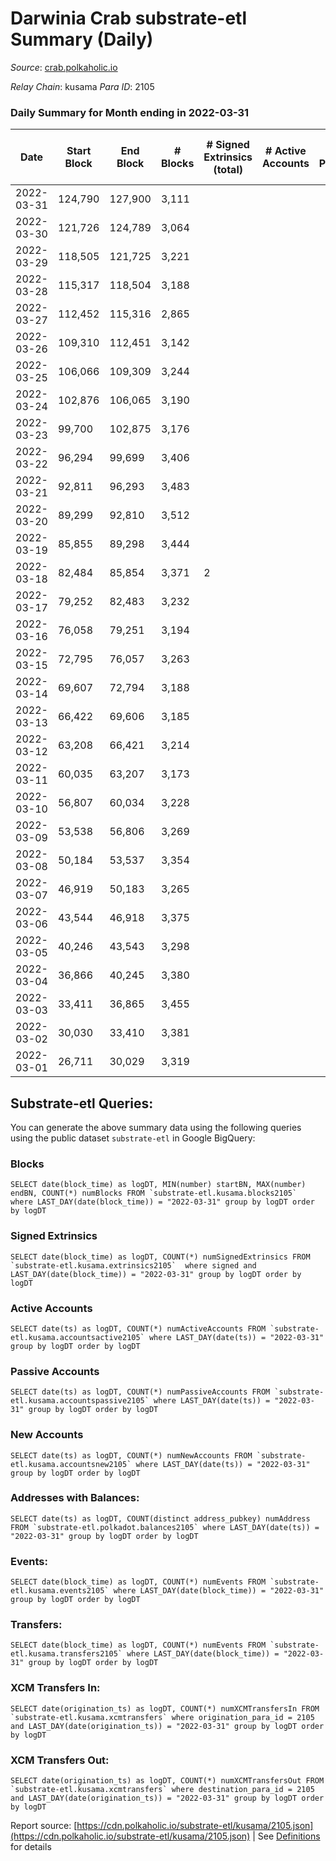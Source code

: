# Darwinia Crab substrate-etl Summary (Daily)

_Source_: [crab.polkaholic.io](https://crab.polkaholic.io)

*Relay Chain*: kusama
*Para ID*: 2105



### Daily Summary for Month ending in 2022-03-31


| Date | Start Block | End Block | # Blocks | # Signed Extrinsics (total) | # Active Accounts | # Passive | # New | # Addresses with Balances | # Events | # Transfers | # XCM Transfers In | # XCM Transfers Out | Issues | 
| ---- | ----------- | --------- | -------- | --------------------------- | ----------------- | --------- | ----- | ------------------------- | -------- | ----------- | ------------------ | ------------------- | ------ |
| 2022-03-31 | 124,790 | 127,900 | 3,111 |  |  |  |  | 8 | 6,224 |   |   |   |  |
| 2022-03-30 | 121,726 | 124,789 | 3,064 |  |  |  |  | 8 | 6,130 |   |   |   |  |
| 2022-03-29 | 118,505 | 121,725 | 3,221 |  |  |  |  | 8 | 6,444 |   |   |   |  |
| 2022-03-28 | 115,317 | 118,504 | 3,188 |  |  |  |  | 8 | 6,377 |   |   |   |  |
| 2022-03-27 | 112,452 | 115,316 | 2,865 |  |  |  |  | 8 | 5,732 |   |   |   |  |
| 2022-03-26 | 109,310 | 112,451 | 3,142 |  |  |  |  | 8 | 6,286 |   |   |   |  |
| 2022-03-25 | 106,066 | 109,309 | 3,244 |  |  |  |  | 8 | 6,490 |   |   |   |  |
| 2022-03-24 | 102,876 | 106,065 | 3,190 |  |  |  |  | 8 | 6,381 |   |   |   |  |
| 2022-03-23 | 99,700 | 102,875 | 3,176 |  |  |  |  | 8 | 6,354 |   |   |   |  |
| 2022-03-22 | 96,294 | 99,699 | 3,406 |  |  |  |  | 8 | 6,814 |   |   |   |  |
| 2022-03-21 | 92,811 | 96,293 | 3,483 |  |  |  |  | 8 | 6,968 |   |   |   |  |
| 2022-03-20 | 89,299 | 92,810 | 3,512 |  |  |  |  | 8 | 7,026 |   |   |   |  |
| 2022-03-19 | 85,855 | 89,298 | 3,444 |  |  |  |  | 8 | 6,890 |   |   |   |  |
| 2022-03-18 | 82,484 | 85,854 | 3,371 | 2 |  |  |  | 8 | 6,757 |   |   |   |  |
| 2022-03-17 | 79,252 | 82,483 | 3,232 |  |  |  |  | 8 | 6,465 |   |   |   |  |
| 2022-03-16 | 76,058 | 79,251 | 3,194 |  |  |  |  | 8 | 6,390 |   |   |   |  |
| 2022-03-15 | 72,795 | 76,057 | 3,263 |  |  |  |  | 8 | 6,528 |   |   |   |  |
| 2022-03-14 | 69,607 | 72,794 | 3,188 |  |  |  |  | 8 | 6,378 |   |   |   |  |
| 2022-03-13 | 66,422 | 69,606 | 3,185 |  |  |  |  | 8 | 6,372 |   |   |   |  |
| 2022-03-12 | 63,208 | 66,421 | 3,214 |  |  |  |  | 8 | 6,429 |   |   |   |  |
| 2022-03-11 | 60,035 | 63,207 | 3,173 |  |  |  |  | 8 | 6,348 |   |   |   |  |
| 2022-03-10 | 56,807 | 60,034 | 3,228 |  |  |  |  | 8 | 6,458 |   |   |   |  |
| 2022-03-09 | 53,538 | 56,806 | 3,269 |  |  |  |  | 8 | 6,540 |   |   |   |  |
| 2022-03-08 | 50,184 | 53,537 | 3,354 |  |  |  |  | 8 | 6,710 |   |   |   |  |
| 2022-03-07 | 46,919 | 50,183 | 3,265 |  |  |  |  | 8 | 6,531 |   |   |   |  |
| 2022-03-06 | 43,544 | 46,918 | 3,375 |  |  |  |  | 8 | 6,752 |   |   |   |  |
| 2022-03-05 | 40,246 | 43,543 | 3,298 |  |  |  |  | 8 | 6,598 |   |   |   |  |
| 2022-03-04 | 36,866 | 40,245 | 3,380 |  |  |  |  | 8 | 6,762 |   |   |   |  |
| 2022-03-03 | 33,411 | 36,865 | 3,455 |  |  |  |  | 8 | 6,912 |   |   |   |  |
| 2022-03-02 | 30,030 | 33,410 | 3,381 |  |  |  |  | 8 | 6,764 |   |   |   |  |
| 2022-03-01 | 26,711 | 30,029 | 3,319 |  |  |  |  | 8 | 6,640 |   |   |   |  |

## Substrate-etl Queries:
You can generate the above summary data using the following queries using the public dataset `substrate-etl` in Google BigQuery:


### Blocks
```
SELECT date(block_time) as logDT, MIN(number) startBN, MAX(number) endBN, COUNT(*) numBlocks FROM `substrate-etl.kusama.blocks2105`  where LAST_DAY(date(block_time)) = "2022-03-31" group by logDT order by logDT
```


### Signed Extrinsics
```
SELECT date(block_time) as logDT, COUNT(*) numSignedExtrinsics FROM `substrate-etl.kusama.extrinsics2105`  where signed and LAST_DAY(date(block_time)) = "2022-03-31" group by logDT order by logDT
```


### Active Accounts
```
SELECT date(ts) as logDT, COUNT(*) numActiveAccounts FROM `substrate-etl.kusama.accountsactive2105` where LAST_DAY(date(ts)) = "2022-03-31" group by logDT order by logDT
```


### Passive Accounts
```
SELECT date(ts) as logDT, COUNT(*) numPassiveAccounts FROM `substrate-etl.kusama.accountspassive2105` where LAST_DAY(date(ts)) = "2022-03-31" group by logDT order by logDT
```


### New Accounts
```
SELECT date(ts) as logDT, COUNT(*) numNewAccounts FROM `substrate-etl.kusama.accountsnew2105` where LAST_DAY(date(ts)) = "2022-03-31" group by logDT order by logDT
```


### Addresses with Balances:
```
SELECT date(ts) as logDT, COUNT(distinct address_pubkey) numAddress FROM `substrate-etl.polkadot.balances2105` where LAST_DAY(date(ts)) = "2022-03-31" group by logDT order by logDT
```


### Events:
```
SELECT date(block_time) as logDT, COUNT(*) numEvents FROM `substrate-etl.kusama.events2105` where LAST_DAY(date(block_time)) = "2022-03-31" group by logDT order by logDT
```


### Transfers:
```
SELECT date(block_time) as logDT, COUNT(*) numEvents FROM `substrate-etl.kusama.transfers2105` where LAST_DAY(date(block_time)) = "2022-03-31" group by logDT order by logDT
```


### XCM Transfers In:
```
SELECT date(origination_ts) as logDT, COUNT(*) numXCMTransfersIn FROM `substrate-etl.kusama.xcmtransfers` where origination_para_id = 2105 and LAST_DAY(date(origination_ts)) = "2022-03-31" group by logDT order by logDT
```


### XCM Transfers Out:
```
SELECT date(origination_ts) as logDT, COUNT(*) numXCMTransfersOut FROM `substrate-etl.kusama.xcmtransfers` where destination_para_id = 2105 and LAST_DAY(date(origination_ts)) = "2022-03-31" group by logDT order by logDT
```



Report source: [https://cdn.polkaholic.io/substrate-etl/kusama/2105.json](https://cdn.polkaholic.io/substrate-etl/kusama/2105.json) | See [Definitions](/DEFINITIONS.md) for details
